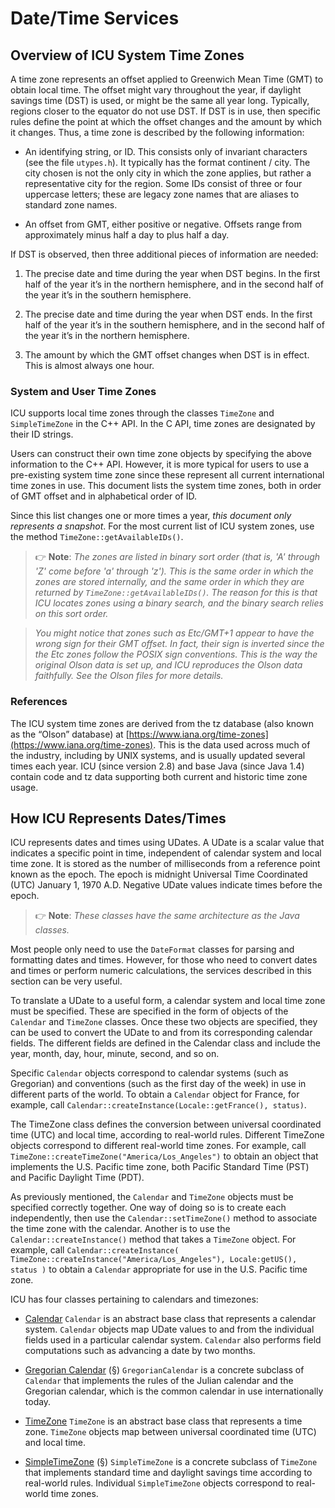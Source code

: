 <!--
© 2020 and later: Unicode, Inc. and others.
License & terms of use: http://www.unicode.org/copyright.html
-->

# Date/Time Services

## Overview of ICU System Time Zones

A time zone represents an offset applied to Greenwich Mean Time (GMT) to obtain
local time. The offset might vary throughout the year, if daylight savings time
(DST) is used, or might be the same all year long. Typically, regions closer to
the equator do not use DST. If DST is in use, then specific rules define the
point at which the offset changes and the amount by which it changes. Thus, a
time zone is described by the following information:

*   An identifying string, or ID. This consists only of invariant characters
    (see the file `utypes.h`). It typically has the format continent / city. The
    city chosen is not the only city in which the zone applies, but rather a
    representative city for the region. Some IDs consist of three or four
    uppercase letters; these are legacy zone names that are aliases to standard
    zone names.

*   An offset from GMT, either positive or negative. Offsets range from
    approximately minus half a day to plus half a day.

If DST is observed, then three additional pieces of information are needed:

1.  The precise date and time during the year when DST begins. In the first half
    of the year it’s in the northern hemisphere, and in the second half of the
    year it’s in the southern hemisphere.

2.  The precise date and time during the year when DST ends. In the first half
    of the year it’s in the southern hemisphere, and in the second half of the
    year it’s in the northern hemisphere.

3.  The amount by which the GMT offset changes when DST is in effect. This is
    almost always one hour.

### System and User Time Zones

ICU supports local time zones through the classes `TimeZone` and `SimpleTimeZone` in
the C++ API. In the C API, time zones are designated by their ID strings.

Users can construct their own time zone objects by specifying the above
information to the C++ API. However, it is more typical for users to use a
pre-existing system time zone since these represent all current international
time zones in use. This document lists the system time zones, both in order of
GMT offset and in alphabetical order of ID.

Since this list changes one or more times a year, *this document only represents
a snapshot*. For the most current list of ICU system zones, use the method
`TimeZone::getAvailableIDs()`.

> :point_right: **Note**: *The zones are listed in binary sort order (that is, 'A' through 'Z' come before
> 'a' through 'z'). This is the same order in which the zones are stored
> internally, and the same order in which they are returned by
> `TimeZone::getAvailableIDs()`. The reason for this is that ICU locates zones using
> a binary search, and the binary search relies on this sort order.*

> *You might notice that zones such as Etc/GMT+1 appear to have the wrong sign for
> their GMT offset. In fact, their sign is inverted since the the Etc zones follow
> the POSIX sign conventions. This is the way the original Olson data is set up,
> and ICU reproduces the Olson data faithfully. See the Olson files for more
> details.*

### References

The ICU system time zones are derived from the tz database (also known as the
“Olson” database) at [https://www.iana.org/time-zones](https://www.iana.org/time-zones).
This is the data used across much of the industry, including by UNIX systems,
and is usually updated several times each year. ICU (since version 2.8) and base
Java (since Java 1.4) contain code and tz data supporting both current and
historic time zone usage.

## How ICU Represents Dates/Times

ICU represents dates and times using UDates. A UDate is a scalar value that
indicates a specific point in time, independent of calendar system and local
time zone. It is stored as the number of milliseconds from a reference point
known as the epoch. The epoch is midnight Universal Time Coordinated (UTC)
January 1, 1970 A.D. Negative UDate values indicate times before the epoch.

> :point_right: **Note**: *These classes have the same architecture as the Java classes.*

Most people only need to use the `DateFormat` classes for parsing and formatting
dates and times. However, for those who need to convert dates and times or
perform numeric calculations, the services described in this section can be very
useful.

To translate a UDate to a useful form, a calendar system and local time zone
must be specified. These are specified in the form of objects of the `Calendar`
and `TimeZone` classes. Once these two objects are specified, they can be used to
convert the UDate to and from its corresponding calendar fields. The different
fields are defined in the Calendar class and include the year, month, day, hour,
minute, second, and so on.

Specific `Calendar` objects correspond to calendar systems (such as Gregorian) and
conventions (such as the first day of the week) in use in different parts of the
world. To obtain a `Calendar` object for France, for example, call
`Calendar::createInstance(Locale::getFrance(), status)`.

The TimeZone class defines the conversion between universal coordinated time
(UTC) and local time, according to real-world rules. Different TimeZone
objects correspond to different real-world time zones. For example, call
`TimeZone::createTimeZone("America/Los_Angeles")` to obtain an object that
implements the U.S. Pacific time zone, both Pacific Standard Time (PST) and
Pacific Daylight Time (PDT).

As previously mentioned, the `Calendar` and `TimeZone` objects must be specified
correctly together. One way of doing so is to create each independently, then
use the `Calendar::setTimeZone()` method to associate the time zone with the
calendar. Another is to use the `Calendar::createInstance()` method that takes a
`TimeZone` object. For example, call
`Calendar::createInstance( TimeZone::createInstance("America/Los_Angeles"), Locale:getUS(), status )`
to obtain a `Calendar` appropriate for use in the U.S. Pacific time zone.

ICU has four classes pertaining to calendars and timezones:

*   [Calendar](calendar/index.md)
    `Calendar` is an abstract base class that represents a calendar system.
    `Calendar` objects map UDate values to and from the individual fields used in
    a particular calendar system. `Calendar` also performs field computations such
    as advancing a date by two months.

*   [Gregorian Calendar](calendar/index.md) (§)
    `GregorianCalendar` is a concrete subclass of `Calendar` that implements the
    rules of the Julian calendar and the Gregorian calendar, which is the common
    calendar in use internationally today.

*   [TimeZone](timezone/index.md)
    `TimeZone` is an abstract base class that represents a time zone. `TimeZone`
    objects map between universal coordinated time (UTC) and local time.

*   [SimpleTimeZone](timezone/index.md) (§)
    `SimpleTimeZone` is a concrete subclass of `TimeZone` that implements standard
    time and daylight savings time according to real-world rules. Individual
    `SimpleTimeZone` objects correspond to real-world time zones.
